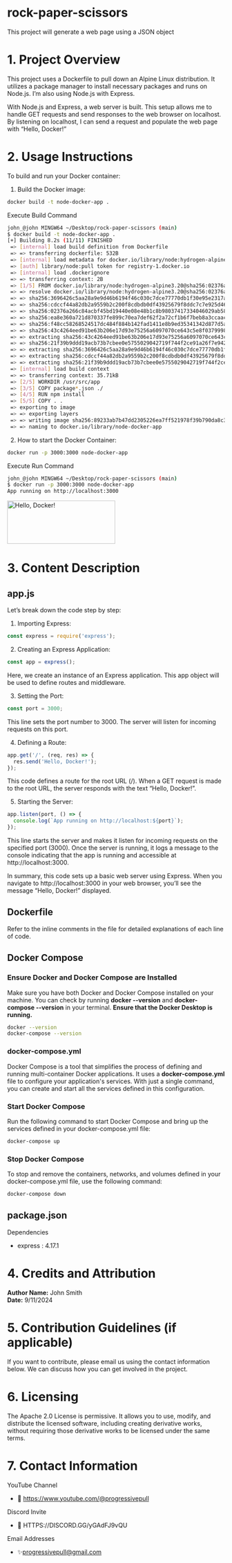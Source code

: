 # rock-paper-scissors
This project will generate a web page using a JSON object


# 1. Project Overview

This project uses a Dockerfile to pull down an Alpine Linux distribution. It utilizes a package manager to install necessary packages and runs on Node.js. I’m also using Node.js with Express.

With Node.js and Express, a web server is built. This setup allows me to handle GET requests and send responses to the web browser on localhost. By listening on localhost, I can send a request and populate the web page with “Hello, Docker!”

# 2. Usage Instructions

To build and run your Docker container:

1. Build the Docker image:

```bash
docker build -t node-docker-app .
```

Execute Build Command 

```bash
john_@john MINGW64 ~/Desktop/rock-paper-scissors (main)
$ docker build -t node-docker-app .
[+] Building 8.2s (11/11) FINISHED                                                                                                                                                                           docker:default
 => [internal] load build definition from Dockerfile                                                                                                                                                                   0.0s
 => => transferring dockerfile: 532B                                                                                                                                                                                   0.0s
 => [internal] load metadata for docker.io/library/node:hydrogen-alpine3.20                                                                                                                                            0.8s 
 => [auth] library/node:pull token for registry-1.docker.io                                                                                                                                                            0.0s 
 => [internal] load .dockerignore                                                                                                                                                                                      0.0s
 => => transferring context: 2B                                                                                                                                                                                        0.0s 
 => [1/5] FROM docker.io/library/node:hydrogen-alpine3.20@sha256:02376a266c84acbf45bd19440e08e48b1c8b98037417334046029ab585de03e2                                                                                      5.1s 
 => => resolve docker.io/library/node:hydrogen-alpine3.20@sha256:02376a266c84acbf45bd19440e08e48b1c8b98037417334046029ab585de03e2                                                                                      0.0s 
 => => sha256:3696426c5aa28a9e9d46b6194f46c030c7dce77770db1f30e95e2317a1f97c0a 39.84MB / 39.84MB                                                                                                                       4.1s 
 => => sha256:cdccf44a82db2a9559b2c200f8cdbdb0df43925679f8ddc7c7e925d469b56d1d 1.38MB / 1.38MB                                                                                                                         0.7s 
 => => sha256:02376a266c84acbf45bd19440e08e48b1c8b98037417334046029ab585de03e2 7.67kB / 7.67kB                                                                                                                         0.0s 
 => => sha256:ea8e360a721d870337fe899c70ea7def62f2a72cf1b6f7beb8a3ccaac8b6049c 1.72kB / 1.72kB                                                                                                                         0.0s 
 => => sha256:f48cc58268524517dc484f884b142fad1411e8b9ed35341342d877d5ae9396e2 6.36kB / 6.36kB                                                                                                                         0.0s 
 => => sha256:43c4264eed91be63b206e17d93e75256a6097070ce643c5e8f0379998b44f170 3.62MB / 3.62MB                                                                                                                         0.5s 
 => => extracting sha256:43c4264eed91be63b206e17d93e75256a6097070ce643c5e8f0379998b44f170                                                                                                                              0.0s 
 => => sha256:21f39b9ddd19acb73b7cbee0e5755029042719f744f2ce91a26f7e9425a79d6c 447B / 447B                                                                                                                             0.7s 
 => => extracting sha256:3696426c5aa28a9e9d46b6194f46c030c7dce77770db1f30e95e2317a1f97c0a                                                                                                                              0.8s
 => => extracting sha256:cdccf44a82db2a9559b2c200f8cdbdb0df43925679f8ddc7c7e925d469b56d1d                                                                                                                              0.0s 
 => => extracting sha256:21f39b9ddd19acb73b7cbee0e5755029042719f744f2ce91a26f7e9425a79d6c                                                                                                                              0.0s
 => [internal] load build context                                                                                                                                                                                      0.0s
 => => transferring context: 35.71kB                                                                                                                                                                                   0.0s
 => [2/5] WORKDIR /usr/src/app                                                                                                                                                                                         0.1s 
 => [3/5] COPY package*.json ./                                                                                                                                                                                        0.0s
 => [4/5] RUN npm install                                                                                                                                                                                              2.1s 
 => [5/5] COPY . .                                                                                                                                                                                                     0.0s
 => exporting to image                                                                                                                                                                                                 0.1s 
 => => exporting layers                                                                                                                                                                                                0.1s
 => => writing image sha256:89233ab7b47dd2305226ea7ff521978f39b790da8c30ef6228cb266d5058f300                                                                                                                           0.0s
 => => naming to docker.io/library/node-docker-app   
 ```

2. How to start the Docker Container:

```bash
docker run -p 3000:3000 node-docker-app
```

Execute Run Command
```bash
john_@john MINGW64 ~/Desktop/rock-paper-scissors (main)
$ docker run -p 3000:3000 node-docker-app
App running on http://localhost:3000
```

<img src="https://github.com/progressivepull/Resources/blob/main/Graphics/rock-paper-scissors/HelloDocker.jpg" alt="Hello, Docker!" width="250" height="100">

# 3. Content Description

## app.js 

 Let’s break down the code step by step:

1. Importing Express:

```JavaScript
const express = require('express');
```

2. Creating an Express Application:
```JavaScript
const app = express();
```
Here, we create an instance of an Express application. This app object will be used to define routes and middleware.

3. Setting the Port:
```JavaScript
const port = 3000;
```

This line sets the port number to 3000. The server will listen for incoming requests on this port.

4. Defining a Route:
```JavaScript
app.get('/', (req, res) => {
  res.send('Hello, Docker!');
});
```
This code defines a route for the root URL (/). When a GET request is made to the root URL, the server responds with the text “Hello, Docker!”.

5. Starting the Server:
```JavaScript
app.listen(port, () => {
  console.log(`App running on http://localhost:${port}`);
});
```

This line starts the server and makes it listen for incoming requests on the specified port (3000). Once the server is running, it logs a message to the console indicating that the app is running and accessible at http://localhost:3000.       

In summary, this code sets up a basic web server using Express. When you navigate to http://localhost:3000 in your web browser, you’ll see the message “Hello, Docker!” displayed.           

## Dockerfile
Refer to the inline comments in the file for detailed explanations of each line of code.

## Docker Compose

### Ensure Docker and Docker Compose are Installed
 Make sure you have both Docker and Docker Compose installed on your machine. You can check by running **docker --version** and **docker-compose --version** in your terminal. **Ensure that the Docker Desktop is running.**

 ```bash
 docker --version
 docker-compose --version
 ```

### docker-compose.yml
Docker Compose is a tool that simplifies the process of defining and running multi-container Docker applications. It uses a **docker-compose.yml** file to configure your application's services. With just a single command, you can create and start all the services defined in this configuration.

### Start Docker Compose

Run the following command to start Docker Compose and bring up the services defined in your docker-compose.yml file:

```bash
docker-compose up
```

### Stop Docker Compose

To stop and remove the containers, networks, and volumes defined in your docker-compose.yml file, use the following command:

```bash
docker-compose down
```


## package.json
Dependencies    
* express : 4.17.1     

# 4. Credits and Attribution

**Author Name:** John Smith      
**Date:** 9/11/2024     


# 5. Contribution Guidelines (if applicable)

If you want to contribute, please email us using the contact information below. We can discuss how you can get involved in the project.

# 6. Licensing

The Apache 2.0 License is permissive. It allows you to use, modify, and distribute the licensed software, including creating derivative works, without requiring those derivative works to be licensed under the same terms.

# 7. Contact Information

YouTube Channel
* 🌙 https://www.youtube.com/@progressivepull

Discord Invite
* 🌙 HTTPS://DISCORD.GG/yGAdFJ9vQU

Email Addresses
* ✨progressivepull@gmail.com 
